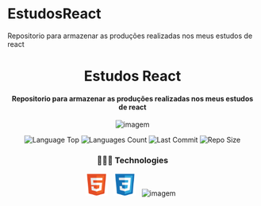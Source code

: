 # EstudosReact
Repositorio para armazenar as produções realizadas nos meus estudos de react

<div align="center">
  
# Estudos React
  
<h4>Repositorio para armazenar as produções realizadas nos meus estudos de react</h4>
  
<p ><img  src="https://wallpapercave.com/wp/wp4923981.jpg" width="60%" alt="imagem" >
  
<p>
<!-- Image Shields -->
<img  alt="Language Top"  src="https://img.shields.io/github/languages/top/RickFerreira/EstudosReact">
<img  alt="Languages Count"  src="https://img.shields.io/github/languages/count/RickFerreira/EstudosReact">
<img  alt="Last Commit"  src="https://img.shields.io/github/last-commit/RickFerreira/EstudosReact">
<img  alt="Repo Size"  src="https://img.shields.io/github/repo-size/RickFerreira/EstudosReact">
</a>
</p>

  
### 👨🏻‍💻 Technologies

<img src="https://raw.githubusercontent.com/devicons/devicon/master/icons/html5/html5-original.svg" alt="imagem" width="45"> &nbsp;
<img src="https://raw.githubusercontent.com/devicons/devicon/master/icons/css3/css3-original.svg" alt="imagem" width="45"> &nbsp;
<img src="https://upload.wikimedia.org/wikipedia/commons/thumb/a/a7/React-icon.svg/640px-React-icon.svg.png" alt="imagem" width="45"> &nbsp;

</div>
